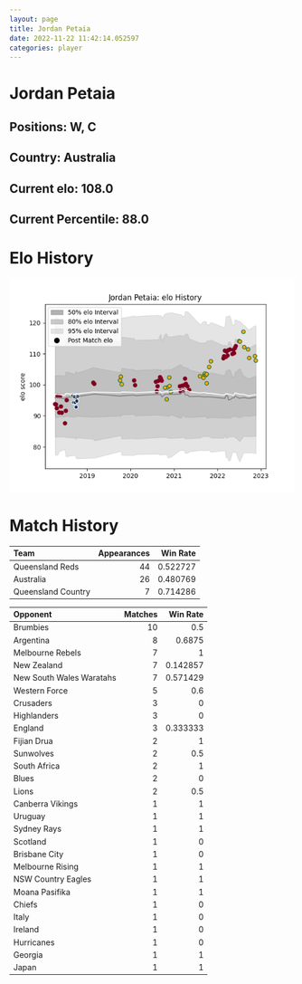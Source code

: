 ```yaml
---  
layout: page  
title: Jordan Petaia  
date: 2022-11-22 11:42:14.052597  
categories: player  
---
```

# Jordan Petaia

## Positions: W, C

## Country: Australia

## Current elo: 108.0

## Current Percentile: 88.0

# Elo History


![elo history](history_JordanPetaia.png)
# Match History


| Team               |   Appearances |   Win Rate |
|:-------------------|--------------:|-----------:|
| Queensland Reds    |            44 |   0.522727 |
| Australia          |            26 |   0.480769 |
| Queensland Country |             7 |   0.714286 |

| Opponent                 |   Matches |   Win Rate |
|:-------------------------|----------:|-----------:|
| Brumbies                 |        10 |   0.5      |
| Argentina                |         8 |   0.6875   |
| Melbourne Rebels         |         7 |   1        |
| New Zealand              |         7 |   0.142857 |
| New South Wales Waratahs |         7 |   0.571429 |
| Western Force            |         5 |   0.6      |
| Crusaders                |         3 |   0        |
| Highlanders              |         3 |   0        |
| England                  |         3 |   0.333333 |
| Fijian Drua              |         2 |   1        |
| Sunwolves                |         2 |   0.5      |
| South Africa             |         2 |   1        |
| Blues                    |         2 |   0        |
| Lions                    |         2 |   0.5      |
| Canberra Vikings         |         1 |   1        |
| Uruguay                  |         1 |   1        |
| Sydney Rays              |         1 |   1        |
| Scotland                 |         1 |   0        |
| Brisbane City            |         1 |   0        |
| Melbourne Rising         |         1 |   1        |
| NSW Country Eagles       |         1 |   1        |
| Moana Pasifika           |         1 |   1        |
| Chiefs                   |         1 |   0        |
| Italy                    |         1 |   0        |
| Ireland                  |         1 |   0        |
| Hurricanes               |         1 |   0        |
| Georgia                  |         1 |   1        |
| Japan                    |         1 |   1        |